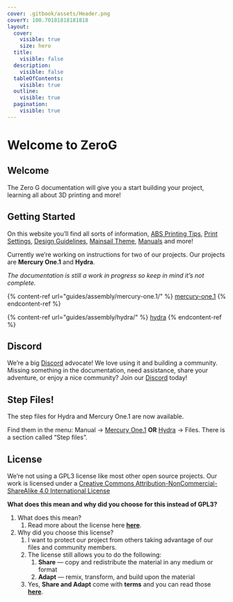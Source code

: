 ```yaml
---
cover: .gitbook/assets/Header.png
coverY: 100.70181818181818
layout:
  cover:
    visible: true
    size: hero
  title:
    visible: false
  description:
    visible: false
  tableOfContents:
    visible: true
  outline:
    visible: true
  pagination:
    visible: true
---
```


# Welcome to ZeroG

## Welcome

The Zero G documentation will give you a start building your project, learning all about 3D printing and more!

## Getting Started

On this website you’ll find all sorts of information, [ABS Printing Tips](guides/printing/printing-tips.md), [Print Settings](guides/printing/print-settings.md), [Design Guidelines](guides/design.md), [Mainsail Theme](https://docs.zerog.one/klipper/mainsail/theme), [Manuals](guides/assembly/) and more!

Currently we’re working on instructions for two of our projects. Our projects are **Mercury One.1** and **Hydra**.

_The documentation is still a work in progress so keep in mind it’s not complete._

{% content-ref url="guides/assembly/mercury-one.1/" %}
[mercury-one.1](guides/assembly/mercury-one.1/)
{% endcontent-ref %}

{% content-ref url="guides/assembly/hydra/" %}
[hydra](guides/assembly/hydra/)
{% endcontent-ref %}

## Discord

We’re a big [Discord](https://discord.gg/zerog) advocate! We love using it and building a community. Missing something in the documentation, need assistance, share your adventure, or enjoy a nice community? Join our [Discord](https://discord.gg/zerog) today!

## Step Files!

The step files for Hydra and Mercury One.1 are now available.

Find them in the menu: Manual → [Mercury One.1](guides/assembly/mercury-one.1/) **OR** [Hydra](guides/assembly/hydra/) → Files. There is a section called “Step files”.

## License

We’re not using a GPL3 license like most other open source projects. Our work is licensed under a [Creative Commons Attribution-NonCommercial-ShareAlike 4.0 International License](http://creativecommons.org/licenses/by-nc-sa/4.0/)

**What does this mean and why did you choose for this instead of GPL3?**

1. What does this mean?
   1. Read more about the license here [**here**](http://creativecommons.org/licenses/by-nc-sa/4.0/).
2. Why did you choose this license?
   1. I want to protect our project from others taking advantage of our files and community members.
   2. The license still allows you to do the following:
      1. **Share** — copy and redistribute the material in any medium or format
      2. **Adapt** — remix, transform, and build upon the material
   3. Yes, **Share and Adapt** come with **terms** and you can read those [**here**](http://creativecommons.org/licenses/by-nc-sa/4.0/).
